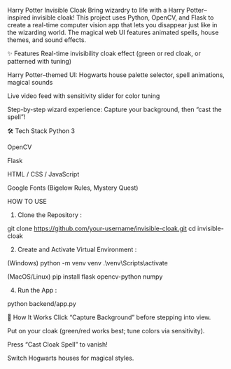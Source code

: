  Harry Potter Invisible Cloak
Bring wizardry to life with a Harry Potter–inspired invisible cloak! This project uses Python, OpenCV, and Flask to create a real-time computer vision app that lets you disappear just like in the wizarding world. The magical web UI features animated spells, house themes, and sound effects.

✨ Features
Real-time invisibility cloak effect (green or red cloak, or patterned with tuning)

Harry Potter–themed UI: Hogwarts house palette selector, spell animations, magical sounds

Live video feed with sensitivity slider for color tuning

Step-by-step wizard experience: Capture your background, then “cast the spell”!

🛠 Tech Stack
Python 3

OpenCV

Flask

HTML / CSS / JavaScript

Google Fonts (Bigelow Rules, Mystery Quest)


HOW TO USE

1. Clone the Repository :
   
git clone https://github.com/your-username/invisible-cloak.git
cd invisible-cloak

2. Create and Activate Virtual Environment :
   
(Windows)
python -m venv venv
.\venv\Scripts\activate

(MacOS/Linux)
pip install flask opencv-python numpy

4. Run the App :

python backend/app.py


🧩 How It Works
Click “Capture Background” before stepping into view.

Put on your cloak (green/red works best; tune colors via sensitivity).

Press “Cast Cloak Spell” to vanish!

Switch Hogwarts houses for magical styles.


